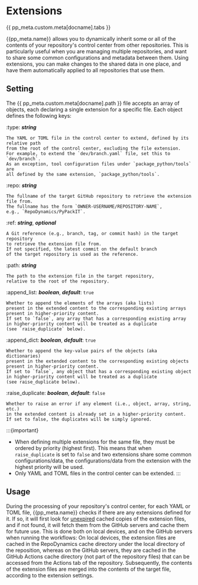 # Extensions


{{ pp_meta.custom.meta[docname].tabs }}

{{pp_meta.name}} allows you to dynamically inherit
some or all of the contents of your repository's control center from other repositories.
This is particularly useful when you are managing multiple repositories,
and want to share some common configurations and metadata between them.
Using extensions, you can make changes to the shared data in one place,
and have them automatically applied to all repositories that use them.


## Setting

The {{ pp_meta.custom.meta[docname].path }} file accepts an array of objects,
each declaring a single extension for a specific file.
Each object defines the following keys:

:type: ***string***
    
    The YAML or TOML file in the control center to extend, defined by its relative path
    from the root of the control center, excluding the file extension.
    For example, to extend the `dev/branch.yaml` file, set this to `dev/branch`.
    As an exception, tool configuration files under `package_python/tools` are
    all defined by the same extension, `package_python/tools`.

:repo: ***string***

    The fullname of the target GitHub repository to retrieve the extension file from.
    The fullname has the form `OWNER-USERNAME/REPOSITORY-NAME`,
    e.g., `RepoDynamics/PyPackIT`.

:ref: ***string***, ***optional***

    A Git reference (e.g., branch, tag, or commit hash) in the target repository
    to retrieve the extension file from.
    If not specified, the latest commit on the default branch
    of the target repository is used as the reference.

:path: ***string***

    The path to the extension file in the target repository,
    relative to the root of the repository.

:append_list: ***boolean***, ***default***: `true`

    Whether to append the elements of the arrays (aka lists)
    present in the extended content to the corresponding existing arrays
    present in higher-priority content.
    If set to `false`, any array that has a corresponding existing array
    in higher-priority content will be treated as a duplicate
    (see `raise_duplicate` below).

:append_dict: ***boolean***, ***default***: `true`

    Whether to append the key-value pairs of the objects (aka dictionaries)
    present in the extended content to the corresponding existing objects
    present in higher-priority content.
    If set to `false`, any object that has a corresponding existing object
    in higher-priority content will be treated as a duplicate
    (see raise_duplicate below).

:raise_duplicate: ***boolean***, ***default***: `false`

    Whether to raise an error if any element (i.e., object, array, string, etc.)
    in the extended content is already set in a higher-priority content.
    If set to false, the duplicates will be simply ignored.


:::{important}
- When defining multiple extensions for the same file,
  they must be ordered by priority (highest first).
  This means that when `raise_duplicate` is set to `false` and
  two extensions share some common configurations/data,
  the configurations/data from the extension with the highest priority will be used.
- Only YAML and TOML files in the control center can be extended.
:::


## Usage

During the processing of your repository's control center,
for each YAML or TOML file, {{pp_meta.name}} checks if there are any extensions defined for it.
If so, it will first look for [unexpired](/manual/control/options/config/cache.md)
cached copies of the extension files, and if not found,
it will fetch them from the GitHub servers and cache them for future use.
This is done both on local devices, and on the GitHub servers when running the workflows:
On local devices, the extension files are cached in the RepoDynamics cache directory
under the local directory of the reposition, whereas on the GitHub servers,
they are cached in the GitHub Actions cache directory (not part of the repository files)
that can be accessed from the Actions tab of the repository.
Subsequently, the contents of the extension files are merged into the contents of the target file,
according to the extension settings.
